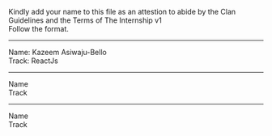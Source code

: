 Kindly add your name to this file as an attestion to abide by the Clan Guidelines and the Terms of The Internship v1
<br/> Follow the format.<br/>

---

Name: Kazeem Asiwaju-Bello <br/>
Track: ReactJs

---

Name <br/>
Track

---

Name <br/>
Track
